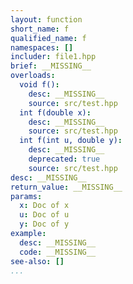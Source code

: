 ```yaml
---
layout: function
short_name: f
qualified_name: f
namespaces: []
includer: file1.hpp
brief: __MISSING__
overloads:
  void f():
    desc: __MISSING__
    source: src/test.hpp
  int f(double x):
    desc: __MISSING__
    source: src/test.hpp
  int f(int u, double y):
    desc: __MISSING__
    deprecated: true
    source: src/test.hpp
desc: __MISSING__
return_value: __MISSING__
params:
  x: Doc of x
  u: Doc of u
  y: Doc of y
example:
  desc: __MISSING__
  code: __MISSING__
see-also: []
...
```

